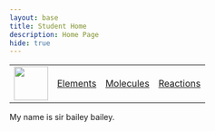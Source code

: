 ```yaml
---
layout: base
title: Student Home 
description: Home Page
hide: true
---
```


<table>
    <tr>
        <td><img src="/Bailey-GitHub-Playground//images/logo.png" height="60" title="Frontend" alt=""></td>
        <td><a href="http://127.0.0.1:4100/Bailey-GitHub-Playground/elements/">Elements</a></td>
        <td><a href="https://127.0.0.1:4100/Bailey-GitHub-Playground/home/molecules">Molecules</a></td>
        <td><a href="https://127.0.0.1:4100/Bailey-GitHub-Playground/home/reactions">Reactions</a></td>
    </tr>
</table>

My  name is sir bailey bailey. 
